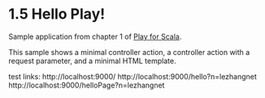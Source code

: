 # 1.5 Hello Play!

Sample application from chapter 1 of [Play for Scala](http://bit.ly/playscala).

This sample shows a minimal controller action, a controller action with a request parameter, and a minimal HTML template.

test links:
http://localhost:9000/
http://localhost:9000/hello?n=lezhangnet
http://localhost:9000/helloPage?n=lezhangnet 
